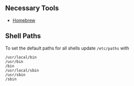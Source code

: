 ## Necessary Tools

* [Homebrew](https://brew.sh/)

## Shell Paths

To set the default paths for all shells update `/etc/paths` with 

```
/usr/local/bin
/usr/bin
/bin
/usr/local/sbin
/usr/sbin
/sbin
```
